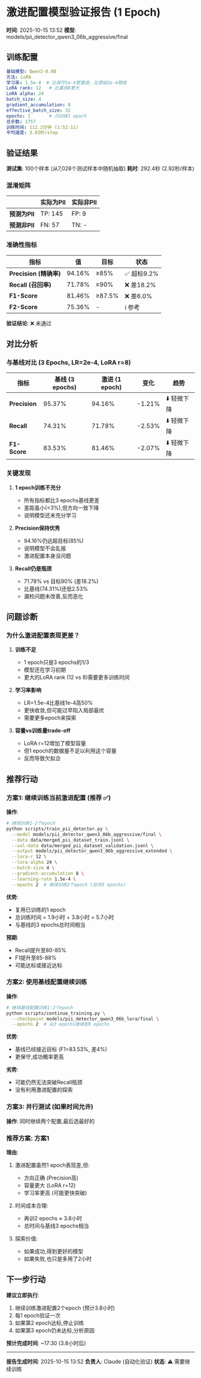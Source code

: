 # 激进配置模型验证报告 (1 Epoch)

**时间**: 2025-10-15 13:52
**模型**: models/pii_detector_qwen3_06b_aggressive/final

## 训练配置

```yaml
基础模型: Qwen3-0.6B
方法: LoRA
学习率: 1.5e-4  # 比保守1e-4更激进，比原始2e-4稍低
LoRA rank: 12   # 比基线8更大
LoRA alpha: 24
batch_size: 4
gradient_accumulation: 8
effective_batch_size: 32
epochs: 1       # 只训练1 epoch
总步数: 1757
训练时间: 112.2分钟 (1:52:11)
平均速度: 3.83秒/step
```

## 验证结果

**测试集**: 100个样本 (从7,028个测试样本中随机抽取)
**耗时**: 292.4秒 (2.92秒/样本)

### 混淆矩阵

|  | 实际为PII | 实际非PII |
|--|----------|----------|
| **预测为PII** | TP: 145 | FP: 9 |
| **预测非PII** | FN: 57  | TN: - |

### 准确性指标

| 指标 | 值 | 目标 | 状态 |
|------|-----|------|------|
| **Precision (精确率)** | 94.16% | ≥85% | ✅ 超标9.2% |
| **Recall (召回率)** | 71.78% | ≥90% | ❌ 差18.2% |
| **F1-Score** | 81.46% | ≥87.5% | ❌ 差6.0% |
| **F2-Score** | 75.36% | - | ℹ️ 参考 |

**验证结论**: ❌ 未通过

## 对比分析

### 与基线对比 (3 Epochs, LR=2e-4, LoRA r=8)

| 指标 | 基线 (3 epochs) | 激进 (1 epoch) | 变化 | 趋势 |
|------|----------------|---------------|------|------|
| **Precision** | 95.37% | 94.16% | -1.21% | ⬇️ 轻微下降 |
| **Recall** | 74.31% | 71.78% | -2.53% | ⬇️ 轻微下降 |
| **F1-Score** | 83.53% | 81.46% | -2.07% | ⬇️ 轻微下降 |

### 关键发现

1. **1 epoch训练不充分**
   - 所有指标都比3 epochs基线更差
   - 差距虽小(<3%),但方向一致下降
   - 说明模型还未充分学习

2. **Precision保持优秀**
   - 94.16%仍远超目标(85%)
   - 说明模型不会乱报
   - 激进配置本身没问题

3. **Recall仍是瓶颈**
   - 71.78% vs 目标90% (差18.2%)
   - 比基线(74.31%)还低2.53%
   - 漏检问题未改善,反而恶化

## 问题诊断

### 为什么激进配置表现更差？

1. **训练不足**
   - 1 epoch只是3 epochs的1/3
   - 模型还在学习初期
   - 更大的LoRA rank (12 vs 8)需要更多训练时间

2. **学习率影响**
   - LR=1.5e-4比基线1e-4高50%
   - 更快收敛,但可能过早陷入局部最优
   - 需要更多epoch来探索

3. **容量vs训练量trade-off**
   - LoRA r=12增加了模型容量
   - 但1 epoch的数据量不足以利用这个容量
   - 反而导致欠拟合

## 推荐行动

### 方案1: 继续训练当前激进配置 (推荐 ✅)

**操作**:
```bash
# 继续训练1-2个epoch
python scripts/train_pii_detector.py \
  --model models/pii_detector_qwen3_06b_aggressive/final \
  --data data/merged_pii_dataset_train.jsonl \
  --val-data data/merged_pii_dataset_validation.jsonl \
  --output models/pii_detector_qwen3_06b_aggressive_extended \
  --lora-r 12 \
  --lora-alpha 24 \
  --batch-size 4 \
  --gradient-accumulation 8 \
  --learning-rate 1.5e-4 \
  --epochs 2  # 继续训练2个epoch (总共3 epochs)
```

**优势**:
- 复用已训练的1 epoch
- 总训练时间 = 1.9小时 + 3.8小时 = 5.7小时
- 与基线的3 epochs总时间相当

**预期**:
- Recall提升至80-85%
- F1提升至85-88%
- 可能达标或接近达标

### 方案2: 使用基线配置继续训练

**操作**:
```bash
# 继续基线配置训练1-2个epoch
python scripts/continue_training.py \
  --checkpoint models/pii_detector_qwen3_06b_lora/final \
  --epochs 2  # 从3 epochs继续到5 epochs
```

**优势**:
- 基线已经接近目标 (F1=83.53%, 差4%)
- 更保守,成功概率更高

**劣势**:
- 可能仍然无法突破Recall瓶颈
- 没有利用激进配置的探索

### 方案3: 并行测试 (如果时间允许)

**操作**: 同时继续两个配置,最后选最好的

### 推荐方案: **方案1**

**理由**:
1. 激进配置虽然1 epoch表现差,但:
   - 方向正确 (Precision高)
   - 容量更大 (LoRA r=12)
   - 学习率更高 (可能更快突破)

2. 时间成本合理:
   - 再训2 epochs ≈ 3.8小时
   - 总时间与基线3 epochs相当

3. 探索价值:
   - 如果成功,得到更好的模型
   - 如果失败,也只是多用了2小时

## 下一步行动

**建议立即执行**:
1. 继续训练激进配置2个epoch (预计3.8小时)
2. 每1 epoch验证一次
3. 如果第2 epoch达标,停止训练
4. 如果第3 epoch仍未达标,分析原因

**预计完成时间**: ~17:30 (3.8小时后)

---

**报告生成时间**: 2025-10-15 13:52
**负责人**: Claude (自动化验证)
**状态**: ⚠️ 需要继续训练
